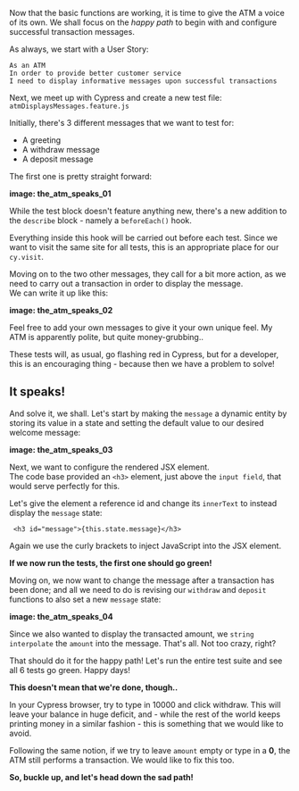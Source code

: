 Now that the basic functions are working, it is time to give the ATM a voice of its own. We shall focus on the *happy path* to begin with and configure successful transaction messages. 

As always, we start with a User Story:
```
As an ATM
In order to provide better customer service 
I need to display informative messages upon successful transactions
```

Next, we meet up with Cypress and create a new test file: ```atmDisplaysMessages.feature.js```

Initially, there's 3 different messages that we want to test for:
- A greeting
- A withdraw message
- A deposit message

The first one is pretty straight forward:

**image: the_atm_speaks_01**

While the test block doesn't feature anything new, there's a new addition to the `describe` block - namely a `beforeEach()` hook. 

Everything inside this hook will be carried out before each test. Since we want to visit the same site for all tests, this is an appropriate place for our `cy.visit`.

Moving on to the two other messages, they call for a bit more action, as we need to carry out a transaction in order to display the message.  
We can write it up like this:

**image: the_atm_speaks_02**

Feel free to add your own messages to give it your own unique feel. My ATM is apparently polite, but quite money-grubbing.. 

These tests will, as usual, go flashing red in Cypress, but for a developer, this is an encouraging thing - because then we have a problem to solve! 

## It speaks!
And solve it, we shall. Let's start by making the `message` a dynamic entity by storing its value in a state and setting the default value to our desired welcome message:

**image: the_atm_speaks_03**

Next, we want to configure the rendered JSX element.  
The code base provided an `<h3>` element, just above the `input field`, that would serve perfectly for this.  

Let's give the element a reference id and change its `innerText` to instead display the `message` state:
```
 <h3 id="message">{this.state.message}</h3>
```
Again we use the curly brackets to inject JavaScript into the JSX element.

**If we now run the tests, the first one should go green!**

Moving on, we now want to change the message after a transaction has been done; and all we need to do is revising our `withdraw` and `deposit` functions to also set a new `message` state:

**image: the_atm_speaks_04**

Since we also wanted to display the transacted amount, we `string interpolate` the `amount` into the message. That's all. Not too crazy, right? 

That should do it for the happy path! Let's run the entire test suite and see all 6 tests go green. Happy days!

**This doesn't mean that we're done, though..**

In your Cypress browser, try to type in 10000 and click withdraw. This will leave your balance in huge deficit, and - while the rest of the world keeps printing money in a similar fashion - this is something that we would like to avoid.  

Following the same notion, if we try to leave `amount` empty or type in a **0**, the ATM still performs a transaction. We would like to fix this too.

**So, buckle up, and let's head down the sad path!**
